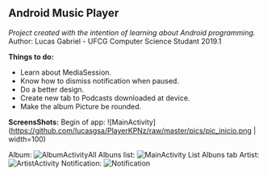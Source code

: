 ﻿## **Android Music Player**

*Project created with the intention of learning about Android programming.*
Author: Lucas Gabriel - UFCG Computer Science Studant 2019.1

**Things to do:**
 - Learn about MediaSession.
 - Know how to dismiss notification when paused.
 - Do a better design.
 - Create new tab to Podcasts downloaded at device.
 - Make the album Picture be rounded. 

**ScreensShots:**
Begin of app:
![MainActivity](https://github.com/lucasgsa/PlayerKPNz/raw/master/pics/pic_inicio.png | width=100)

Album:
![AlbumActivity](https://github.com/lucasgsa/PlayerKPNz/raw/master/pics/pic_album.png)All Albuns list:
![MainActivity List Albuns tab](https://github.com/lucasgsa/PlayerKPNz/raw/master/pics/pic_listAlbum.png)
Artist:
![ArtistActivity](https://github.com/lucasgsa/PlayerKPNz/raw/master/pics/pic_artista.png)
Notification:
![Notification](https://github.com/lucasgsa/PlayerKPNz/raw/master/pics/pic_notification.png)
